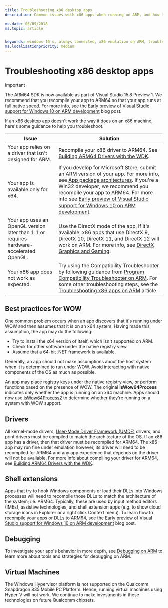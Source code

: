 ```yaml
---
title: Troubleshooting x86 desktop apps
description: Common issues with x86 apps when running on ARM, and how to fix them.

ms.date: 05/09/2018
ms.topic: article


keywords: windows 10 s, always connected, x86 emulation on ARM, troubleshooting
ms.localizationpriority: medium
---
```


# Troubleshooting x86 desktop apps
>[!IMPORTANT]
> The ARM64 SDK is now available as part of Visual Studio 15.8 Preview 1. We recommend that you recompile your app to ARM64 so that your app runs at full native speed. For more info, see the [Early preview of Visual Studio support for Windows 10 on ARM development](https://blogs.windows.com/buildingapps/2018/05/08/visual-studio-support-for-windows-10-on-arm-development/) blog post.

If an x86 desktop app doesn't work the way it does on an x86 machine, here's some guidance to help you troubleshoot.

|Issue|Solution|
|-----|--------|
| Your app relies on a driver that isn't designed for ARM. | Recompile your x86 driver to ARM64. See [Building ARM64 Drivers with the WDK](https://docs.microsoft.com/en-us/windows-hardware/drivers/develop/building-arm64-drivers). |
| Your app is available only for x64. | If you develop for Microsoft Store, submit an ARM version of your app. For more info, see [App package architectures](../packaging/device-architecture.md). If you're a Win32 developer, we recommend you recompile your app to ARM64. For more info see [Early preview of Visual Studio support for Windows 10 on ARM development](https://blogs.windows.com/buildingapps/2018/05/08/visual-studio-support-for-windows-10-on-arm-development/). |
| Your app uses an OpenGL version later than 1.1 or requires hardware-accelerated OpenGL. | Use the DirectX mode of the app, if it's available. x86 apps that use DirectX 9, DirectX 10, DirectX 11, and DirectX 12 will work on ARM. For more info, see [DirectX Graphics and Gaming](https://msdn.microsoft.com/en-us/library/windows/desktop/ee663274(v=vs.85).aspx). |
| Your x86 app does not work as expected. | Try using the Compatibility Troubleshooter by following guidance from [Program Compatibility Troubleshooter on ARM](apps-on-arm-program-compat-troubleshooter.md). For some other troubleshooting steps, see the [Troubleshooting x86 apps on ARM](apps-on-arm-troubleshooting-x86.md) article. |

## Best practices for WOW
One common problem occurs when an app discovers that it's running under WOW and then assumes that it is on an x64 system. Having made this assumption, the app may do the following:

- Try to install the x64 version of itself, which isn't supported on ARM.
- Check for other software under the native registry view.
- Assume that a 64-bit .NET framework is available.

Generally, an app should not make assumptions about the host system when it is determined to run under WOW. Avoid interacting with native components of the OS as much as possible.

An app may place registry keys under the native registry view, or perform functions based on the presence of WOW. The original **IsWow64Process**  indicates only whether the app is running on an x64 machine. Apps should now use [IsWow64Process2](https://msdn.microsoft.com/en-us/library/windows/desktop/mt804318(v=vs.85).aspx) to determine whether they're running on a system with WOW support. 

## Drivers 
All kernel-mode drivers, [User-Mode Driver Framework (UMDF)](https://docs.microsoft.com/windows-hardware/drivers/wdf/overview-of-the-umdf) drivers, and print drivers must be compiled to match the architecture of the OS. If an x86 app has a driver, then that driver must be recompiled for ARM64. The x86 app may run fine under emulation however, its driver will need to be recompiled for ARM64 and any app experience that depends on the driver will not be available. For more info about compiling your driver for ARM64, see [Building ARM64 Drivers with the WDK](https://docs.microsoft.com/windows-hardware/drivers/develop/building-arm64-drivers).

## Shell extensions 
Apps that try to hook Windows components or load their DLLs into Windows processes will need to recompile those DLLs to match the architecture of the system; i.e. ARM64. Typically, these are used by input method editors (IMEs), assistive technologies, and shell extension apps (e.g. to show cloud storage icons in Explorer or a right click Context menu). To learn how to recompile your apps or DLLs to ARM64, see the [Early preview of Visual Studio support for Windows 10 on ARM development](https://blogs.windows.com/buildingapps/2018/05/08/visual-studio-support-for-windows-10-on-arm-development/) blog post. 

## Debugging
To investigate your app's behavior in more depth, see [Debugging on ARM](https://docs.microsoft.com/en-us/windows-hardware/drivers/debugger/debugging-arm64) to learn more about tools and strategies for debugging on ARM.

## Virtual Machines
The Windows Hypervisor platform is not supported on the Qualcomm Snapdragon 835 Mobile PC Platform. Hence, running virtual machines using Hyper-V will not work. We continue to make investments in these technologies on future Qualcomm chipsets. 